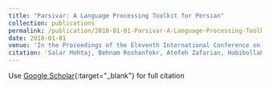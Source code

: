 ```yaml
---
title: "Parsivar: A Language Processing Toolkit for Persian"
collection: publications
permalink: /publication/2018-01-01-Parsivar-A-Language-Processing-Toolkit-for-Persian
date: 2018-01-01
venue: 'In the Proceedings of the Eleventh International Conference on Language Resources and Evaluation, LREC 2018, Miyazaki, Japan, May 7-12, 2018.'
citation: 'Salar Mohtaj, Behnam Roshanfekr, Atefeh Zafarian, Habibollah Asghari, &quot;Parsivar: A Language Processing Toolkit for Persian.&quot; In the Proceedings of the Eleventh International Conference on Language Resources and Evaluation, LREC 2018, Miyazaki, Japan, May 7-12, 2018.'
---
```

Use [Google Scholar](https://scholar.google.com/scholar?q=Parsivar:+A+Language+Processing+Toolkit+for+Persian){:target="_blank"} for full citation